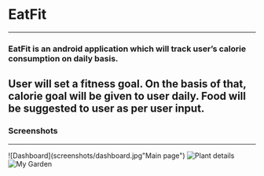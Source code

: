 # EatFit
-----------
### EatFit is an android application which will track user’s calorie consumption on daily basis. 
User will set a fitness goal. On the basis of that, calorie goal will be given to user daily. 
Food will be suggested to user as per user input.
-----------
### Screenshots
-----------

![Dashboard](screenshots/dashboard.jpg"Main page")
![Plant details](screenshots/phone_plant_detail.png "Details for a specific plant")
![My Garden](screenshots/phone_my_garden.png "Plants that have been added to your garden")
